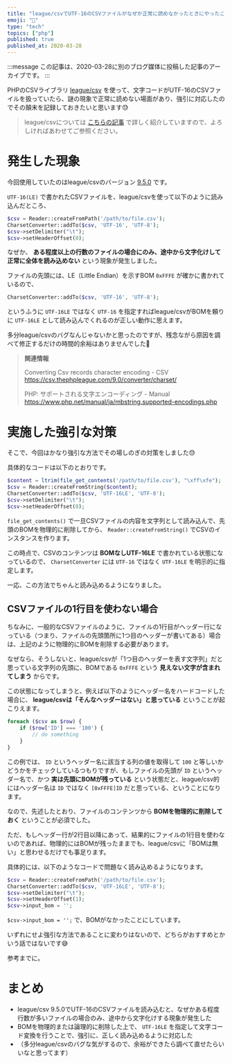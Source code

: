 ```yaml
---
title: "league/csvでUTF-16のCSVファイルがなぜか正常に読めなかったときにやったこと"
emoji: "🐘"
type: "tech"
topics: ["php"]
published: true
published_at: 2020-03-28
---
```


:::message
この記事は、2020-03-28に別のブログ媒体に投稿した記事のアーカイブです。
:::

PHPのCSVライブラリ [league/csv](https://csv.thephpleague.com/) を使って、文字コードがUTF-16のCSVファイルを扱っていたら、謎の現象で正常に読めない場面があり、強引に対応したのでその顛末を記録しておきたいと思います😓

> league/csvについては [こちらの記事](https://zenn.dev/ttskch/articles/2e463bf80416a7) で詳しく紹介していますので、よろしければあわせてご参照ください。

# 発生した現象

今回使用していたのはleague/csvのバージョン [9.5.0](https://packagist.org/packages/league/csv#9.5.0) です。

`UTF-16(LE)` で書かれたCSVファイルを、league/csvを使って以下のように読み込んだところ、

```php
$csv = Reader::createFromPath('/path/to/file.csv');
CharsetConverter::addTo($csv, 'UTF-16', 'UTF-8');
$csv->setDelimiter("\t");
$csv->setHeaderOffset(0);
```

なぜか、 **ある程度以上の行数のファイルの場合にのみ、途中から文字化けして正常に全体を読み込めない** という現象が発生しました。

ファイルの先頭には、LE（Little Endian）を示すBOM `0xFFFE` が確かに書かれているので、

```php
CharsetConverter::addTo($csv, 'UTF-16', 'UTF-8');
```

というふうに `UTF-16LE` ではなく `UTF-16` を指定すればleague/csvがBOMを頼りに `UTF-16LE` として読み込んでくれるのが正しい動作に思えます。

多分league/csvのバグなんじゃないかと思ったのですが、残念ながら原因を調べて修正するだけの時間的余裕はありませんでした💨

> **関連情報**
>
> Converting Csv records character encoding - CSV
> <https://csv.thephpleague.com/9.0/converter/charset/>
> 
> PHP: サポートされる文字エンコーディング - Manual
> https://www.php.net/manual/ja/mbstring.supported-encodings.php

# 実施した強引な対策

そこで、今回はかなり強引な方法でその場しのぎの対策をしました😓

具体的なコードは以下のとおりです。

```php
$content = ltrim(file_get_contents('/path/to/file.csv'), "\xff\xfe");
$csv = Reader::createFromString($content);
CharsetConverter::addTo($csv, 'UTF-16LE', 'UTF-8');
$csv->setDelimiter("\t");
$csv->setHeaderOffset(0);
```

`file_get_contents()` で一旦CSVファイルの内容を文字列として読み込んで、先頭のBOMを物理的に削除してから、 `Reader::createFromString()` でCSVのインスタンスを作ります。

この時点で、CSVのコンテンツは **BOMなしUTF-16LE** で書かれている状態になっているので、 `CharsetConverter` には `UTF-16` ではなく `UTF-16LE` を明示的に指定します。

一応、この方法でちゃんと読み込めるようになりました。

## CSVファイルの1行目を使わない場合

ちなみに、一般的なCSVファイルのように、ファイルの1行目がヘッダー行になっている（つまり、ファイルの先頭箇所に1つ目のヘッダーが書いてある）場合は、上記のように物理的にBOMを削除する必要があります。

なぜなら、そうしないと、league/csvが「1つ目のヘッダーを表す文字列」だと思っている文字列の先頭に、BOMである `0xFFFE` という **見えない文字が含まれてしまう** からです。

この状態になってしまうと、例えば以下のようにヘッダー名をハードコードした場合に、 **league/csvは「そんなヘッダーはない」と思っている** ということが起こりえます。

```php
foreach ($csv as $row) {
    if ($row['ID'] === '100') {
        // do something
    }
}
```

この例では、 `ID` というヘッダー名に該当する列の値を取得して `100` と等しいかどうかをチェックしているつもりですが、もしファイルの先頭が `ID` というヘッダー名で、かつ **実は先頭にBOMが残っている** という状態だと、league/csv的にはヘッダー名は `ID` ではなく `[0xFFFE]ID` だと思っている、ということになります。

なので、先述したとおり、ファイルのコンテンツから **BOMを物理的に削除しておく** ということが必須でした。

ただ、もしヘッダー行が2行目以降にあって、結果的にファイルの1行目を使わないのであれば、物理的にはBOMが残ったままでも、league/csvに「BOMは無い」と思わせるだけでも事足ります。

具体的には、以下のようなコードで問題なく読み込めるようになります。

```php
$csv = Reader::createFromPath('/path/to/file.csv');
CharsetConverter::addTo($csv, 'UTF-16LE', 'UTF-8');
$csv->setDelimiter("\t");
$csv->setHeaderOffset(1);
$csv->input_bom = '';
```

`$csv->input_bom = '';` で、BOMがなかったことにしています。

いずれにせよ強引な方法であることに変わりはないので、どちらがおすすめとかいう話ではないです😅

参考までに。

# まとめ

* league/csv 9.5.0でUTF-16のCSVファイルを読み込むと、なぜかある程度行数が多いファイルの場合のみ、途中から文字化けする現象が発生した
* BOMを物理的または論理的に削除した上で、 `UTF-16LE` を指定して文字コード変換を行うことで、強引に、正しく読み込めるように対応した
* （多分league/csvのバグな気がするので、余裕ができたら調べて直せたらいいなと思ってます）

